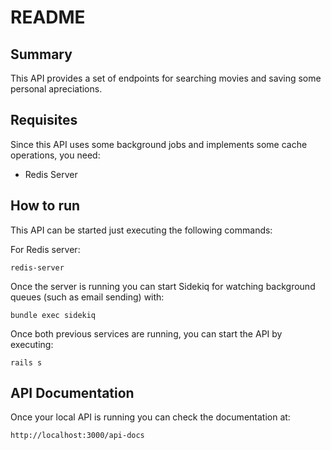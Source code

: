 # README

## Summary
This API provides a set of endpoints for searching movies and saving some personal apreciations.

## Requisites
Since this API uses some background jobs and implements some cache operations, you need:

* Redis Server

## How to run
This API can be started just executing the following commands:

For Redis server:
```
redis-server
```
Once the server is running you can start Sidekiq for watching background queues (such as email sending) with:
```
bundle exec sidekiq
```
Once both previous services are running, you can start the API by executing:
```
rails s
```

## API Documentation
Once your local API is running you can check the documentation at:
```
http://localhost:3000/api-docs
```
